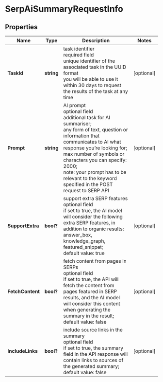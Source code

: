# SerpAiSummaryRequestInfo


## Properties

| Name | Type | Description | Notes |
|------------ | ------------- | ------------- | -------------|
**TaskId** | **string** | task identifier<br>required field<br>unique identifier of the associated task in the UUID format<br>you will be able to use it within 30 days to request the results of the task at any time |[optional]|
**Prompt** | **string** | AI prompt<br>optional field<br>additional task for AI summariser;<br>any form of text, question or information that communicates to AI what response you’re looking for;<br>max number of symbols or characters you can specify: 2000;<br>note: your prompt has to be relevant to the keyword specified in the POST request to SERP API |[optional]|
**SupportExtra** | **bool?** | support extra SERP features<br>optional field<br>if set to true, the AI model will consider the following extra SERP features, in addition to organic results: answer_box, knowledge_graph, featured_snippet;<br>default value: true |[optional]|
**FetchContent** | **bool?** | fetch content from pages in SERPs<br>optional field<br>if set to true, the API will fetch the content from pages featured in SERP results, and the AI model will consider this content when generating the summary in the result;<br>default value: false |[optional]|
**IncludeLinks** | **bool?** | include source links in the summary<br>optional field<br>if set to true, the summary field in the API response will contain links to sources of the generated summary;<br>default value: false |[optional]|